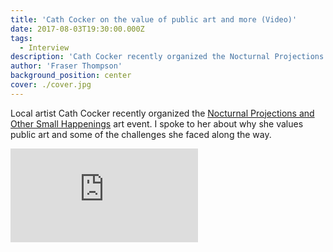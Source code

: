 ```yaml
---
title: 'Cath Cocker on the value of public art and more (Video)'
date: 2017-08-03T19:30:00.000Z
tags:
  - Interview
description: 'Cath Cocker recently organized the Nocturnal Projections and Other Small Happenings art event. I spoke to her about why she values public art and some of the challenges she faced along the way.'
author: 'Fraser Thompson'
background_position: center
cover: ./cover.jpg
---
```


Local artist Cath Cocker recently organized the [Nocturnal Projections and Other Small Happenings](https://www.facebook.com/othersmallhappenings/) art event. I spoke to her about why she values public art and some of the challenges she faced along the way.

<div className="youtubeEmbed">
  <iframe src="https://www.youtube.com/embed/echzz_WHggM/?autoplay=0&amp;autohide=1&amp;vq=hd720&amp;start=" frameBorder="0" allowFullscreen="yes"></iframe>
</div>
